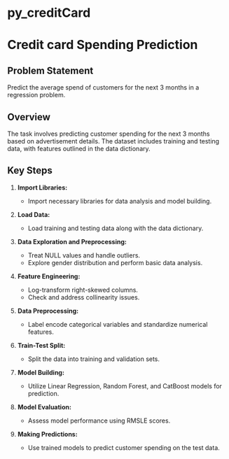 # py_creditCard
# Credit card Spending Prediction

## Problem Statement

Predict the average spend of customers for the next 3 months in a regression problem.

## Overview

The task involves predicting customer spending for the next 3 months based on advertisement details. The dataset includes training and testing data, with features outlined in the data dictionary.

## Key Steps

1. **Import Libraries:**
   - Import necessary libraries for data analysis and model building.

2. **Load Data:**
   - Load training and testing data along with the data dictionary.

3. **Data Exploration and Preprocessing:**
   - Treat NULL values and handle outliers.
   - Explore gender distribution and perform basic data analysis.

4. **Feature Engineering:**
   - Log-transform right-skewed columns.
   - Check and address collinearity issues.

5. **Data Preprocessing:**
   - Label encode categorical variables and standardize numerical features.

6. **Train-Test Split:**
   - Split the data into training and validation sets.

7. **Model Building:**
   - Utilize Linear Regression, Random Forest, and CatBoost models for prediction.

8. **Model Evaluation:**
   - Assess model performance using RMSLE scores.

9. **Making Predictions:**
   - Use trained models to predict customer spending on the test data.
